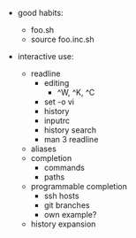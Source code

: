 - good habits:
  - foo.sh
  - source foo.inc.sh

- interactive use:
  - readline
    - editing
      - ^W, ^K, ^C
    - set -o vi
    - history
    - inputrc
    - history search
    - man 3 readline
  - aliases
  - completion
    - commands
    - paths
  - programmable completion
    - ssh hosts
    - git branches
    - own example?
  - history expansion
